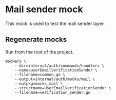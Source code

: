 # Mail sender mock

This mock is used to test the mail sender layer.

## Regenerate mocks

Run from the root of the project.

```shell
mockery \ 
    --dir=internal/auth/commands/handlers \ 
    --name=userEmailVerificationSender \ 
    --filename=common.go \ 
    --output=internal/auth/mocks/mail \ 
    --outpkg=mocks_mail \ 
    --structname=UserEmailVerificationSender \ 
    --filename=verification_sender.go 
```